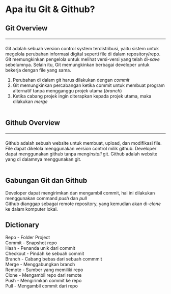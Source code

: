 # Apa itu Git & Github?

## Git Overview <hr>

Git adalah sebuah version control system terdistribusi, yaitu sistem untuk megelola perubahan informasi digital seperti file di dalam repository/repo. Git memungkinkan pengelola untuk melihat versi-versi yang telah di-<i>save</i> sebelumnya. Selain itu, Git memungkinkan berbagai developer untuk bekerja dengan file yang sama.
<br>

1. Perubahan di dalam git harus dilakukan dengan <i>commit</i> <br>
2. Git memungkinkan percabangan ketika commit untuk membuat program alternatif tanpa mengganggu projek utama (<i>branch</i>)
3. Ketika cabang projek ingin diterapkan kepada projek utama, maka dilakukan <i>merge</i><br><br>

## Github Overview <hr>
Github adalah sebuah website untuk membuat, upload, dan modifikasi file. File dapat dikelola menggunakan version control milik github. Developer dapat menggunakan github tanpa meng<i>install</i> git. Github adalah website yang di dalamnya menggunakan git. <br><br>

## Gabungan Git dan Github
Developer dapat mengirimkan dan mengambil commit, hal ini dilakukan menggunakan command <i>push</i> dan <i>pull</i><br>
Github dianggap sebagai remote repository, yang kemudian akan di-<i>clone</i> ke dalam komputer lokal.

## Dictionary 
Repo - Folder Project <br>
Commit - Snapshot repo <br>
Hash - Penanda unik dari commit <br>
Checkout - Pindah ke sebuah commit <br>
Branch - Cabang bebas dari sebuah commmit <br>
Merge - Menggabungkan branch <br>
Remote - Sumber yang memiliki repo <br>
Clone - Mengambil repo dari remote <br>
Push - Mengirimkan commit ke repo <br>
Pull - Mengambil commit dari repo <br>